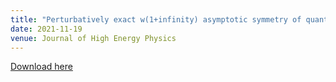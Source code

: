 ```yaml
---
title: "Perturbatively exact w(1+infinity) asymptotic symmetry of quantum self-dual gravity"
date: 2021-11-19
venue: Journal of High Energy Physics
---
```

[Download here](https://inspirehep.net/literature/1973157)
